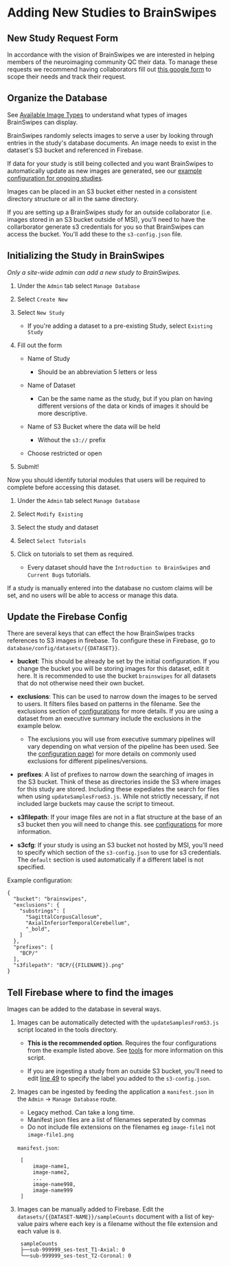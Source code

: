 # Adding New Studies to BrainSwipes

## New Study Request Form

In accordance with the vision of BrainSwipes we are interested in helping members of the neuroimaging community QC their data.
To manage these requests we recommend having collaborators fill out [this google form](https://forms.gle/jZMfSXDFnth6efWg6) to scope their needs and track their request.

## Organize the Database

See [Available Image Types](imagetypes.md) to understand what types of images BrainSwipes can display.

BrainSwipes randomly selects images to serve a user by looking through entries in the study's database documents. An image needs to exist in the dataset's S3 bucket and referenced in Firebase.

If data for your study is still being collected and you want BrainSwipes to automatically update as new images are generated, see our [example configuration for ongoing studies](ongoing.md).

Images can be placed in an S3 bucket either nested in a consistent directory structure or all in the same directory.

If you are setting up a BrainSwipes study for an outside collaborator (i.e. images stored in an S3 bucket outside of MSI), you'll need to have the collarborator generate s3 credentials for you so that BrainSwipes can access the bucket. You'll add these to the `s3-config.json` file. 

## Initializing the Study in BrainSwipes

*Only a site-wide admin can add a new study to BrainSwipes.*

 1. Under the `Admin` tab select `Manage Database`
 2. Select `Create New`
 3. Select `New Study`

    - If you're adding a dataset to a pre-existing Study, select `Existing Study`

 4. Fill out the form
    - Name of Study 

      - Should be an abbreviation 5 letters or less

    - Name of Dataset

      - Can be the same name as the study, but if you plan on having different versions of the data or kinds of images it should be more descriptive.

    - Name of S3 Bucket where the data will be held

      - Without the `s3://` prefix

    - Choose restricted or open
 5. Submit!

Now you should identify tutorial modules that users will be required to complete before accessing this dataset.

 1. Under the `Admin` tab select `Manage Database`
 2. Select `Modify Existing`
 3. Select the study and dataset
 4. Select `Select Tutorials`
 5. Click on tutorials to set them as required.

    - Every dataset should have the `Introduction to BrainSwipes` and `Current Bugs` tutorials. 

If a study is manually entered into the database no custom claims will be set, and no users will be able to access or manage this data.

## Update the Firebase Config

There are several keys that can effect the how BrainSwipes tracks references to S3 images in firebase. To configure these in Firebase, go to `database/config/datasets/{{DATASET}}`.

- **bucket**:
This should be already be set by the initial configuration. If you change the bucket you will be storing images for this dataset, edit it here. 
It is recommended to use the bucket `brainswipes` for all datasets that do not otherwise need their own bucket.

- **exclusions**:
This can be used to narrow down the images to be served to users. It filters files based on patterns in the filename. See the exclusions section of [configurations](configuration.md) for more details.
If you are using a dataset from an executive summary include the exclusions in the example below.

  - The exclusions you will use from executive summary pipelines will vary depending on what version of the pipeline has been used. See the [configuration page](configuration.md)) for more details on commonly used exclusions for different pipelines/versions.

- **prefixes**:
A list of prefixes to narrow down the searching of images in the S3 bucket. Think of these as directories inside the S3 where images for this study are stored.
Including these expediates the search for files when using `updateSamplesFromS3.js`. While not strictly necessary, if not included large buckets may cause the script to timeout.

- **s3filepath**:
If your image files are not in a flat structure at the base of an s3 bucket then you will need to change this. see [configurations](configuration.md) for more information.

- **s3cfg**:
If your study is using an S3 bucket not hosted by MSI, you'll need to specify which section of the `s3-config.json` to use for s3 credentials. The `default` section is used automatically if a different label is not specified.

Example configuration:

    {
      "bucket": "brainswipes",
      "exclusions": {
        "substrings": [
          "SagittalCorpusCallosum",
          "AxialInferiorTemporalCerebellum",
          "_bold",
        ]
      },
      "prefixes": [
        "BCP/"
      ],
      "s3filepath": "BCP/{{FILENAME}}.png"
    }


## Tell Firebase where to find the images

Images can be added to the database in several ways.

1. Images can be automatically detected with the `updateSamplesFromS3.js` script located in the tools directory.
    - **This is the recommended option**. Requires the four configurations from the example listed above. See [tools](tools.md) for more information on this script.

    - If you are ingesting a study from an outside S3 bucket, you'll need to edit [line 49](https://github.com/DCAN-Labs/BrainSwipes/blob/aa64b4c228ae0677f4c73636ef83765a43ebb5fe/tools/database/updateSamplesFromS3.js#L49) to specify the label you added to the `s3-config.json`. 
2. Images can be ingested by feeding the application a `manifest.json` in the `Admin` -> `Manage Database` route.
    - Legacy method. Can take a long time.
    - Manifest json files are a list of filenames seperated by commas
    - Do not include file extensions on the filenames eg `image-file1` not `image-file1.png`

    `manifest.json`:

        [
            image-name1,
            image-name2,
            ...
            image-name998,
            image-name999
        ]

3. Images can be manually added to Firebase. Edit the `datasets/{{DATASET-NAME}}/sampleCounts` document with a list of key-value pairs where each key is a filename without the file extension and each value is `0`.

        sampleCounts    
        ├──sub-999999_ses-test_T1-Axial: 0
        └──sub-999999_ses-test_T2-Coronal: 0
